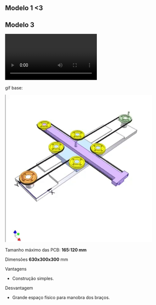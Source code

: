 ## Modelo 1 <3



## Modelo 3

![Open video cad](https://raw.githubusercontent.com/CAS-IEEE-UFJF/CNC/master/Modelos/modelo_3/model_Xv5.mp4)

gif base:

![](modelo_3/modelo_gif.gif)

Tamanho máximo das PCB: **165:120 mm**

Dimensões **630x300x300** mm


Vantagens
  * Construção simples.

Desvantagem
  * Grande espaço físico para manobra dos braços.
